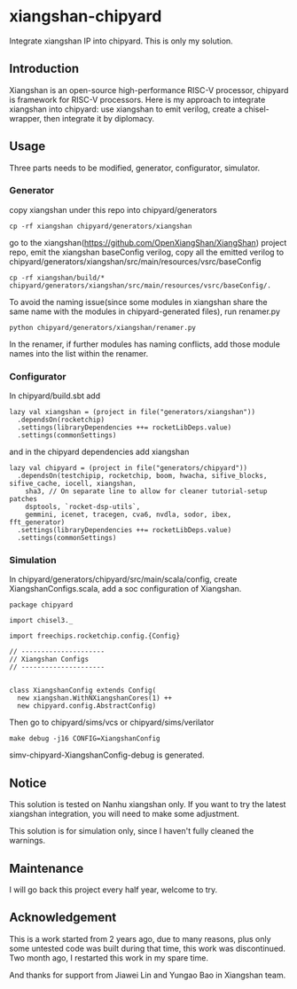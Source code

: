 # xiangshan-chipyard
Integrate xiangshan IP into chipyard. This is only my solution. 

## Introduction

Xiangshan is an open-source high-performance RISC-V processor, chipyard is framework for RISC-V processors.
Here is my approach to integrate xiangshan into chipyard: use xiangshan to emit verilog, create a chisel-wrapper, then integrate it by diplomacy. 

## Usage

Three parts needs to be modified, generator, configurator, simulator. 

### Generator 

copy xiangshan under this repo into chipyard/generators

```
cp -rf xiangshan chipyard/generators/xiangshan
```

go to the xiangshan(https://github.com/OpenXiangShan/XiangShan) project repo, emit the xiangshan baseConfig verilog, copy all the emitted verilog to chipyard/generators/xiangshan/src/main/resources/vsrc/baseConfig

```
cp -rf xiangshan/build/* chipyard/generators/xiangshan/src/main/resources/vsrc/baseConfig/.
```
To avoid the naming issue(since some modules in xiangshan share the same name with the modules in chipyard-generated files), run renamer.py

```
python chipyard/generators/xiangshan/renamer.py
```

In the renamer, if further modules has naming conflicts, add those module names into the list within the renamer.

### Configurator

In chipyard/build.sbt add
```
lazy val xiangshan = (project in file("generators/xiangshan"))
  .dependsOn(rocketchip)
  .settings(libraryDependencies ++= rocketLibDeps.value)
  .settings(commonSettings)
```

and in the chipyard dependencies add xiangshan

```
lazy val chipyard = (project in file("generators/chipyard"))
  .dependsOn(testchipip, rocketchip, boom, hwacha, sifive_blocks, sifive_cache, iocell, xiangshan,
    sha3, // On separate line to allow for cleaner tutorial-setup patches
    dsptools, `rocket-dsp-utils`,
    gemmini, icenet, tracegen, cva6, nvdla, sodor, ibex, fft_generator)
  .settings(libraryDependencies ++= rocketLibDeps.value)
  .settings(commonSettings)
```

### Simulation

In chipyard/generators/chipyard/src/main/scala/config, create XiangshanConfigs.scala, add a soc configuration of Xiangshan.


```
package chipyard

import chisel3._

import freechips.rocketchip.config.{Config}

// ---------------------
// Xiangshan Configs
// ---------------------


class XiangshanConfig extends Config(
  new xiangshan.WithNXiangshanCores(1) ++
  new chipyard.config.AbstractConfig)
```

Then go to chipyard/sims/vcs or chipyard/sims/verilator

```
make debug -j16 CONFIG=XiangshanConfig
```

simv-chipyard-XiangshanConfig-debug is generated.

## Notice

This solution is tested on Nanhu xiangshan only. If you want to try the latest xiangshan integration, you will need to make some adjustment.

This solution is for simulation only, since I haven't fully cleaned the warnings.

## Maintenance

I will go back this project every half year, welcome to try.

## Acknowledgement

This is a work started from 2 years ago, due to many reasons, plus only some untested code was built during that time, this work was discontinued. Two month ago, I restarted this work in my spare time. 

And thanks for support from Jiawei Lin and Yungao Bao in Xiangshan team.  